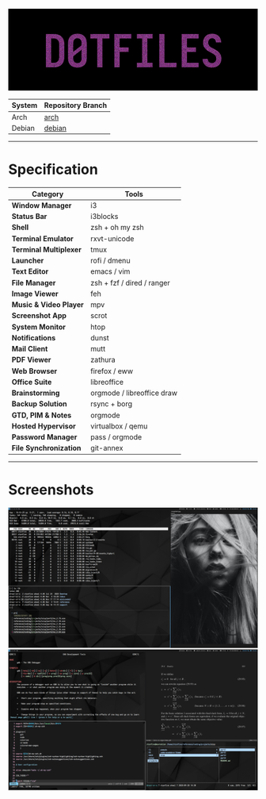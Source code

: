 <p align="center"><img src="dot-files.png"/></p>

| System      | Repository Branch                                                      |
|-------------|------------------------------------------------------------------------|
| Arch        | [arch](https://github.com/ctznfive/ctznfive-dotfiles/tree/arch)        |
| Debian      | [debian](https://github.com/ctznfive/ctznfive-dotfiles/tree/debian)    |

---


# Specification
 Category                  | Tools                                                                                                      |
| ------------------------ | ---------------------------------------------------------------------------------------------------------------------- |
| **Window Manager**       | i3																						|
| **Status Bar**           | i3blocks																						|
| **Shell**                | zsh + oh my zsh                                                                                                        |
| **Terminal Emulator**    | rxvt-unicode                                                              				|
| **Terminal Multiplexer** | tmux                                                              				|
| **Launcher**             | rofi / dmenu                                                                           |
| **Text Editor**          | emacs / vim                                                                                                      |
| **File Manager**		       | zsh + fzf / dired / ranger                                                                                          |
| **Image Viewer**         | feh                                                                 |    
| **Music & Video Player** | mpv                                                                                                   |
| **Screenshot App**       | scrot                                                    |
| **System Monitor**       | htop                                                                                                                   |
| **Notifications**         | dunst                    										                             |
| **Mail Client**          | mutt                    										                             |
| **PDF Viewer**           | zathura                    										                             |
| **Web Browser**          | firefox / eww                 										                             |
| **Office Suite**           | libreoffice                     										                             |
| **Brainstorming**        | orgmode / libreoffice draw                    										                             |
| **Backup Solution**      | rsync + borg                    										                             |
| **GTD, PIM & Notes**   | orgmode                    										                             |
| **Hosted Hypervisor**   | virtualbox / qemu  |
| **Password Manager**   | pass / orgmode  |
| **File Synchronization**   | git-annex  |

---

# Screenshots
![screen1](screen1.png)
![screen2](screen2.png)
